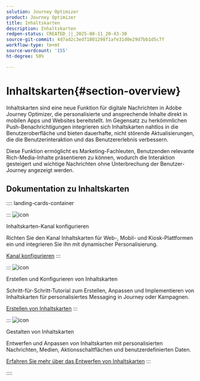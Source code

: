 ```yaml
---
solution: Journey Optimizer
product: Journey Optimizer
title: Inhaltskarten
description: Inhaltskarten
redpen-status: CREATED_||_2025-08-11_20-43-30
source-git-commit: 4d7ad2c3ed71801298f1afe31d0e29d7bb1d5c7f
workflow-type: tm+mt
source-wordcount: '155'
ht-degree: 50%

---
```



# Inhaltskarten{#section-overview}

Inhaltskarten sind eine neue Funktion für digitale Nachrichten in Adobe Journey Optimizer, die personalisierte und ansprechende Inhalte direkt in mobilen Apps und Websites bereitstellt. Im Gegensatz zu herkömmlichen Push-Benachrichtigungen integrieren sich Inhaltskarten nahtlos in die Benutzeroberfläche und bieten dauerhafte, nicht störende Aktualisierungen, die die Benutzerinteraktion und das Benutzererlebnis verbessern.

Diese Funktion ermöglicht es Marketing-Fachleuten, Benutzenden relevante Rich-Media-Inhalte präsentieren zu können, wodurch die Interaktion gesteigert und wichtige Nachrichten ohne Unterbrechung der Benutzer-Journey angezeigt werden.

## Dokumentation zu Inhaltskarten

:::: landing-cards-container

:::
![icon](https://cdn.experienceleague.adobe.com/icons/gear.svg?lang=de)

Inhaltskarten-Kanal konfigurieren

Richten Sie den Kanal Inhaltskarten für Web-, Mobil- und Kiosk-Plattformen ein und integrieren Sie ihn mit dynamischer Personalisierung.

[Kanal konfigurieren](configure-landing-page.md)
:::

:::
![icon](https://cdn.experienceleague.adobe.com/icons/circle-play.svg?lang=de)

Erstellen und Konfigurieren von Inhaltskarten

Schritt-für-Schritt-Tutorial zum Erstellen, Anpassen und Implementieren von Inhaltskarten für personalisiertes Messaging in Journey oder Kampagnen.

[Erstellen von Inhaltskarten](../using/content-card/create-content-card.md)
:::

:::
![icon](https://cdn.experienceleague.adobe.com/icons/puzzle-piece.svg?lang=de)

Gestalten von Inhaltskarten

Entwerfen und Anpassen von Inhaltskarten mit personalisierten Nachrichten, Medien, Aktionsschaltflächen und benutzerdefinierten Daten.

[Erfahren Sie mehr über das Entwerfen von Inhaltskarten](../using/content-card/design-content-card.md)
:::

::::
